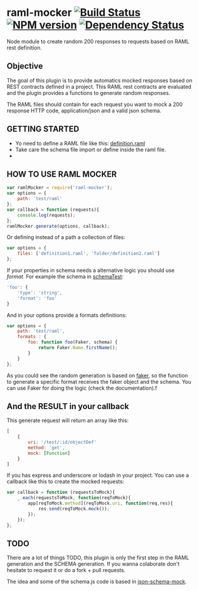 raml-mocker [![Build Status](https://travis-ci.org/RePoChO/raml-mocker.svg?branch=master)](https://travis-ci.org/RePoChO/raml-mocker) [![NPM version](https://badge.fury.io/js/raml-mocker.svg)](http://badge.fury.io/js/raml-mocker) [![Dependency Status](https://gemnasium.com/RePoChO/raml-mocker.svg)](https://gemnasium.com/RePoChO/raml-mocker)
===========

Node module to create random 200 responses to requests based on RAML rest definition.



Objective
---
The goal of this plugin is to provide automatics mocked responses based on REST contracts defined in a project. This RAML rest contracts are evaluated and the plugin provides a functions to generate random responses.

The RAML files should contain for each request you want to mock a 200 response HTTP code, application/json and a valid json schema.



GETTING STARTED
---
  - Yo need to define a RAML file like this: [definition.raml]
  - Take care the schema file import or define inside the raml file.
  -


HOW TO USE RAML MOCKER
---
```javascript
var ramlMocker = require('raml-mocker');
var options = {
    path: 'test/raml'
};
var callback = function (requests){
    console.log(requests);
};
ramlMocker.generate(options, callback);
```
Or defining instead of a path a collection of files:
```javascript
var options = {
    files: ['definition1.raml', 'folder/definition2.raml']
};
```
If your properties in schema needs a alternative logic you should use *format*. For example the schema in [schemaTest]:
```javascript
'foo': {
    'type': 'string',
    'format': 'foo'
}
```
And in your options provide a formats definitions:
```javascript
var options = {
    path: 'test/raml',
    formats : {
        foo: function foo(Faker, schema) {
            return Faker.Name.firstName();
        }
    }
};
```
As you could see the random generation is based on [faker], so the function to generate a specific format receives the faker object and the schema. You can use Faker for doing the logic (check the documentation).f

And the RESULT in your callback
---
This generate request will return an array like this:
```javascript
[
    {
        uri: '/test/:id/objectDef'
        method: 'get',
        mock: [Function]
    }
]
```
If you has express and underscore or lodash in your project. You can use a callback like this to create the mocked requests:
```javascript
var callback = function (requestsToMock){
    _.each(requestsToMock, function(reqToMock){
        app[reqToMock.method](reqToMock.uri, function(req,res){
            res.send(reqToMock.mock());
        });
    });
};
```


TODO
---
There are a lot of things TODO, this plugin is only the first step in the RAML generation and the SCHEMA generation. If you wanna colaborate don't hesitate to request it or do a fork + pull requests.

The idea and some of the schema.js code is based in [json-schema-mock].

[definition.raml]:https://github.com/RePoChO/raml-mocker/blob/master/test/raml/definition.raml
[schemaTest]:https://github.com/RePoChO/raml-mocker/blob/master/test/schemaTest.js
[faker]:https://github.com/Marak/Faker.js
[json-schema-mock]:https://www.npmjs.org/package/json-schema-mock
